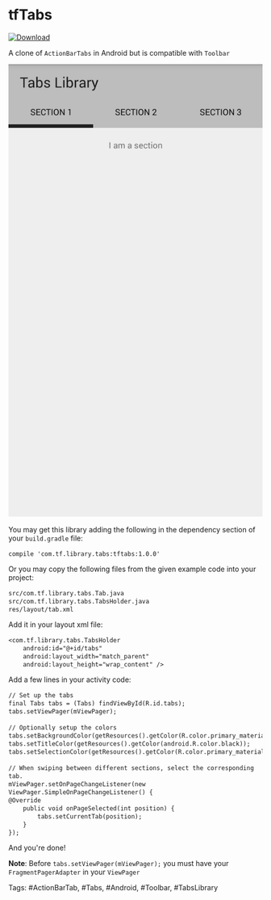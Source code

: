tfTabs
======

[ ![Download](https://api.bintray.com/packages/tfkamran/maven/tf-tabs-android/images/download.svg) ](https://bintray.com/tfkamran/maven/tf-tabs-android/_latestVersion)

A clone of `ActionBarTabs` in Android but is compatible with `Toolbar`

![Screenshot](./Screenshot.png)

You may get this library adding the following in the dependency section of your `build.gradle` file:

    compile 'com.tf.library.tabs:tftabs:1.0.0'

Or you may copy the following files from the given example code into your project:

    src/com.tf.library.tabs.Tab.java
    src/com.tf.library.tabs.TabsHolder.java
    res/layout/tab.xml
    
Add it in your layout xml file:

    <com.tf.library.tabs.TabsHolder
        android:id="@+id/tabs"
        android:layout_width="match_parent"
        android:layout_height="wrap_content" />

Add a few lines in your activity code:

    // Set up the tabs
    final Tabs tabs = (Tabs) findViewById(R.id.tabs);
    tabs.setViewPager(mViewPager);
    
    // Optionally setup the colors
    tabs.setBackgroundColor(getResources().getColor(R.color.primary_material_light));
    tabs.setTitleColor(getResources().getColor(android.R.color.black));
    tabs.setSelectionColor(getResources().getColor(R.color.primary_material_dark));

    // When swiping between different sections, select the corresponding tab.
    mViewPager.setOnPageChangeListener(new ViewPager.SimpleOnPageChangeListener() {
    @Override
        public void onPageSelected(int position) {
            tabs.setCurrentTab(position);
        }
    });
    
And you're done!

**Note**: Before `tabs.setViewPager(mViewPager);` you must have your `FragmentPagerAdapter` in your `ViewPager`

Tags: #ActionBarTab, #Tabs, #Android, #Toolbar, #TabsLibrary
